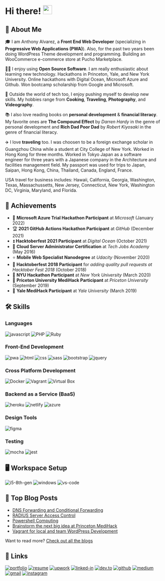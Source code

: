 # Hi there! <img src="https://media.giphy.com/media/hvRJCLFzcasrR4ia7z/giphy.gif" width="29px">

## 🚀 About Me

🎓 I am Anthony Alvarez, a **Front End Web Developer** (specializing in **Progressive Web Applications (PWA)**). Also, for the past two years been doing WordPress Theme development and programming. Building an WooCommerce e-commerce store at Pucho Marketplace. 

👨‍💻 I enjoy using **Open Source Software**. I am really enthusiastic about learning new technology. Hackathons in Princeton, Yale, and New York University. Online hackathons with Digital Ocean, Microsoft Azure and Github. Won bootcamp scholarship from Google and Microsoft. 

🎸 Outside the world of tech too, I enjoy pushing myself to develop new skills. My hobbies range from **Cooking**, **Traveling**, **Photography**, and **Videography**.

📚 I also love reading books on **personal development** & **financial literacy**. My favorite ones are **The Compound Effect** by _Darren Hardy_ in the genre of personal development and **Rich Dad Poor Dad** by _Robert Kiyosaki_ in the genre of financial literacy.

✈️ I love **traveling** too. I was choosen to be a foreign exchange scholar in Guangzhou China while a student at City College of New York.  Worked in Hong Kong for three months. Worked in Tokyo Japan as a software engineer for three years with a Japanese company in the Architecture and facilities management field. My passport was used for trips to Japan, Saipan, Hong Kong, China, Thailand, Canada, England, France.

USA travel for business includes: Hawaii, California, Georgia, Washington, Texas, Massachussetts, New Jersey, Connecticut, New York, Washington DC, Virginia, Maryland, and Florida. 

## 🏅 Achievements

-   📝 **Microsoft Azure Trial Hackathon Participant** at _Microsoft_ (January 2022)
-   🏆 **2021 GitHub Actions Hackathon Participant** at _GitHub_ (December 2021)
-   ⏫ **Hacktoberfest 2021 Participant** at _Digital Ocean_ (October 2021)
-   🚁 **Cloud Server Administrator Certification** at _Tech Jobs Academy_ (May 2016)
-   ⭐ **Mobile Web Specialist Nanodegree** at _Udacity_ (November 2020)
-   🤝 **Hacktoberfest 2018 Participant** for _adding quality pull requests at Hacktober Fest 2018_ (October 2018)
-   🥇 **NYU Hackathon Participant** at _New York University_ (March 2020)
-   🥈 **Priceton University MediHack Participant** at _Priceton University_ (September 2019)
-   🥉 **Yale MediHack Participant** at _Yale University_ (March 2019)

## 🛠️ Skills

### Languages

![javascript](https://img.shields.io/badge/JavaScript-323330?style=for-the-badge&logo=javascript&logoColor=F7DF1E)
![PHP](https://img.shields.io/badge/php-3C873A?style=for-the-badge&logo=php&logoColor=white)
![Ruby](https://img.shields.io/badge/Ruby-cc0000?style=for-the-badge&logo=Ruby&logoColor=white)


### Front-End Development

![pwa](https://img.shields.io/badge/Progressive_Web_App-4285F4?style=for-the-badge&logo=googlechrome&logoColor=white)
![html](https://img.shields.io/badge/HTML5-E34F26?style=for-the-badge&logo=html5&logoColor=white)
![css](https://img.shields.io/badge/CSS3-1572B6?style=for-the-badge&logo=css3&logoColor=white)
![sass](https://img.shields.io/badge/SASS-CC6699?style=for-the-badge&logo=sass&logoColor=white)
![bootstrap](https://img.shields.io/badge/Bootstrap-563D7C?style=for-the-badge&logo=bootstrap&logoColor=white)
![jquery](https://img.shields.io/badge/jQuery-0769AD?style=for-the-badge&logo=jquery&logoColor=white)

### Cross Platform Development

![Docker](https://img.shields.io/badge/Docker-0db7ed?style=for-the-badge&logo=electron&logoColor=white)
![Vagrant](https://img.shields.io/badge/Vagrant-127EFF?style=for-the-badge&logo=Vagrant&logoColor=white)
![Virtual Box](https://img.shields.io/badge/VirtualBox-a82400?style=for-the-badge&logo=VirtualBox&logoColor=white)

### Backend as a Service (BaaS)

![heroku](https://img.shields.io/badge/Heroku-430098?style=for-the-badge&logo=heroku&logoColor=white)
![netlify](https://img.shields.io/badge/Netlify-00C7B7?style=for-the-badge&logo=netlify&logoColor=white)
![azure](https://img.shields.io/badge/Azure-008AD7?style=for-the-badge&logo=Azure&logoColor=white)


### Design Tools

![figma](https://img.shields.io/badge/figma-000000?style=for-the-badge&logo=figma&logoColor=white)


### Testing

![mocha](https://img.shields.io/badge/Mocha-8D6748?style=for-the-badge&logo=mocha&logoColor=white)
![jest](https://img.shields.io/badge/Jest-C21325?style=for-the-badge&logo=jest&logoColor=white)


## 🖥️ Workspace Setup

![i5-8th-gen](https://img.shields.io/badge/Intel-Core_i5_8th-0071C5?style=for-the-badge&logo=intel&logoColor=white)
![windows](https://img.shields.io/badge/Windows_10-0078D6?style=for-the-badge&logo=windows&logoColor=white)
![vs-code](https://img.shields.io/badge/VS_Code-007ACC?style=for-the-badge&logo=Visual-Studio-Code&logoColor=white)

## 📝 Top Blog Posts

-   [DNS Forwarding and Conditional Forwarding](https://medium.com/p/f3118bc93984)
-   [RADIUS Server Access Control](https://medium.com/p/12e6c9381183)
-   [Powershell Computing](https://medium.com/p/cd3ae01793fd)
-   [Brainstorm the next big idea at Princeton MediHack](https://anthonyalvarez.us/brainstorm-the-next-big-idea/)
-   [Vagrant for local and team WordPress Development](https://anthonyalvarez.us/vagrant-for-local-and-team-wordpress-development/)

Want to read more? [Check out all the blogs](https://anthonyalvarez.us/)



## 🔗 Links

[![portfolio](https://img.shields.io/badge/Portfolio-5340ff?style=for-the-badge&logo=Google-chrome&logoColor=white)](https://anthonyalvarez.us/)
[![resume](https://img.shields.io/badge/Resume-4285F4?style=for-the-badge&logo=read-the-docs&logoColor=white)](https://anthonyalvarez.us/about/)
[![upwork](https://img.shields.io/badge/Upwork-6FDA44?style=for-the-badge&logo=Upwork&logoColor=white)](https://www.upwork.com/freelancers/~01abd77265963b25cf)
[![linked-in](https://img.shields.io/badge/Linked_In-0077B5?style=for-the-badge&logo=LinkedIn&logoColor=white)](http://www.linkedin.com/in/aalvarez/)
[![dev.to](https://img.shields.io/badge/Dev.to-0A0A0A?style=for-the-badge&logo=DevdotTo&logoColor=white)](https://dev.to/anthonyalvarez)
[![github](https://img.shields.io/badge/GitHub-000000?style=for-the-badge&logo=GitHub&logoColor=white)](https://github.com/anthonyalvarez)
[![medium](https://img.shields.io/badge/medium-000000?style=for-the-badge&logo=medium&logoColor=white)](https://medium.com/@aalvarez/)
[![gmail](https://img.shields.io/badge/Gmail-D14836?style=for-the-badge&logo=Gmail&logoColor=white)](mailto:https://github.com/anthonyalvarez)
[![instagram](https://img.shields.io/badge/Instagram-E4405F?style=for-the-badge&logo=instagram&logoColor=white)](https://www.instagram.com/native_new_yourican/)
